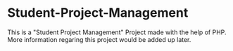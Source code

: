 # Student-Project-Management

This is a "Student Project Management" Project made with the help of PHP. More information regaring this project would be added up later.
